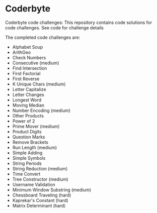# Coderbyte
Coderbyte code challenges: This repository contains code solutions for code challenges.  See code for challenge details

The completed code challenges are:
 - Alphabet Soup
 - ArithGeo
 - Check Numbers
 - Consecutive (medium)
 - Find Intersection
 - First Factorial
 - First Reverse
 - K Unique Chars (medium)
 - Letter Capitalize
 - Letter Changes
 - Longest Word
 - Moving Median
 - Number Encoding (medium)
 - Other Products
 - Power of 2
 - Prime Mover (medium)
 - Product Digits
 - Question Marks
 - Remove Brackets
 - Run Length (medium)
 - Simple Adding
 - Simple Symbols
 - String Periods
 - String Reduction (medium)
 - Time Convert
 - Tree Constructor (medium)
 - Username Validation
 - Minimum Window Substring (medium)
 - Chessboard Traveling (hard)
 - Kaprekar's Constant (hard)
 - Matrix Determinant (hard)
